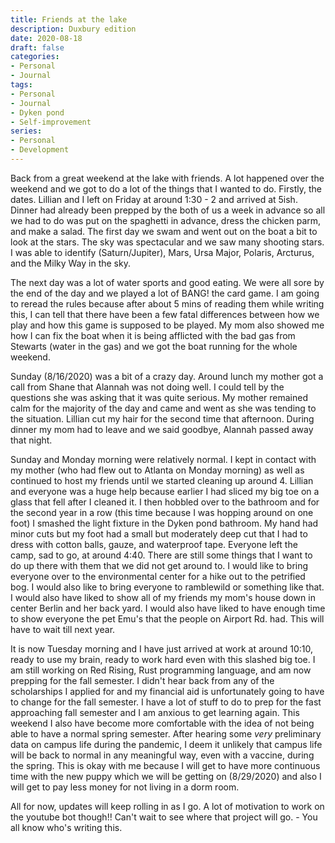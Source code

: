 ```yaml
---
title: Friends at the lake
description: Duxbury edition
date: 2020-08-18
draft: false
categories:
- Personal
- Journal
tags:
- Personal
- Journal
- Dyken pond
- Self-improvement
series:
- Personal
- Development
---
```


Back from a great weekend at the lake with friends. A lot happened over the weekend and we got to do a lot of the things that I wanted to do. Firstly, the dates. Lillian and I left on Friday at around 1:30 - 2 and arrived at 5ish. Dinner had already been prepped by the both of us a week in advance so all we had to do was put on the spaghetti in advance, dress the chicken parm, and make a salad. The first day we swam and went out on the boat a bit to look at the stars. The sky was spectacular and we saw many shooting stars. I was able to identify (Saturn/Jupiter), Mars, Ursa Major, Polaris, Arcturus, and the Milky Way in the sky.

The next day was a lot of water sports and good eating. We were all sore by the end of the day and we played a lot of BANG! the card game. I am going to reread the rules because after about 5 mins of reading them while writing this, I can tell that there have been a few fatal differences between how we play and how this game is supposed to be played. My mom also showed me how I can fix the boat when it is being afflicted with the bad gas from Stewarts (water in the gas) and we got the boat running for the whole weekend.

Sunday (8/16/2020) was a bit of a crazy day. Around lunch my mother got a call from Shane that Alannah was not doing well. I could tell by the questions she was asking that it was quite serious. My mother remained calm for the majority of the day and came and went as she was tending to the situation. Lillian cut my hair for the second time that afternoon. During dinner my mom had to leave and we said goodbye, Alannah passed away that night.

Sunday and Monday morning were relatively normal. I kept in contact with my mother (who had flew out to Atlanta on Monday morning) as well as continued to host my friends until we started cleaning up around 4. Lillian and everyone was a huge help because earlier I had sliced my big toe on a glass that fell after I cleaned it. I then hobbled over to the bathroom and for the second year in a row (this time because I was hopping around on one foot) I smashed the light fixture in the Dyken pond bathroom. My hand had minor cuts but my foot had a small but moderately deep cut that I had to dress with cotton balls, gauze, and waterproof tape. Everyone left the camp, sad to go, at around 4:40. There are still some things that I want to do up there with them that we did not get around to. I would like to bring everyone over to the environmental center for a hike out to the petrified bog. I would also like to bring everyone to ramblewild or something like that. I would also have liked to show all of my friends my mom's house down in center Berlin and her back yard. I would also have liked to have enough time to show everyone the pet Emu's that the people on Airport Rd. had. This will have to wait till next year.

It is now Tuesday morning and I have just arrived at work at around 10:10, ready to use my brain, ready to work hard even with this slashed big toe. I am still working on Red Rising, Rust programming language, and am now prepping for the fall semester. I didn't hear back from any of the scholarships I applied for and my financial aid is unfortunately going to have to change for the fall semester. I have a lot of stuff to do to prep for the fast approaching fall semester and I am anxious to get learning again. This weekend I also have become more comfortable with the idea of not being able to have a normal spring semester. After hearing some *very* preliminary data on campus life during the pandemic, I deem it unlikely that campus life will be back to normal in any meaningful way, even with a vaccine, during the spring. This is okay with me because I will get to have more continuous time with the new puppy which we will be getting on (8/29/2020) and also I will get to pay less money for not living in a dorm room.

All for now, updates will keep rolling in as I go. A lot of motivation to work on the youtube bot though!!
Can't wait to see where that project will go.
\- You all know who's writing this.